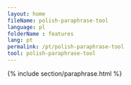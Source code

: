 ```yaml
---
layout: home
fileName: polish-paraphrase-tool
language: pl
folderName : features
lang: pt
permalink: /pt/polish-paraphrase-tool
tool: polish-paraphrase-tool
---
```

{% include section/paraphrase.html %}
